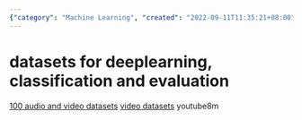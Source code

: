 ```yaml
---
{"category": "Machine Learning", "created": "2022-09-11T11:35:21+08:00", "date": "2022-09-11 11:35:21", "description": "This article discusses a range of datasets suitable for deep learning, classification, and evaluation tasks. It highlights a collection of 100 audio and video datasets, a website specifically dedicated to video datasets, as well as the YouTube-8m dataset. These resources are valuable for AI projects involving data analysis and machine learning duties.", "modified": "2022-09-11T11:36:38+08:00", "tags": ["deeplearning", "datasets", "classification", "evaluation", "audio", "video", "machinelearning"], "title": "Unlocking the Power of AI: Exploring Deep Learning Datasets and Resources"}
---
```

# datasets for deeplearning, classification and evaluation
[100 audio and video datasets](https://www.twine.net/blog/100-audio-and-video-datasets/)
[video datasets](http://videodatasets.org)
youtube8m